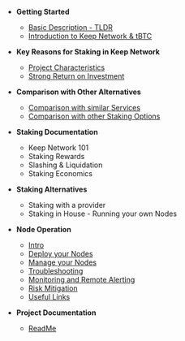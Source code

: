 - **Getting Started**
	- [Basic Description - TLDR](basics/start.md)
	- [Introduction to Keep Network & tBTC](basics/intro.md)

- **Key Reasons for Staking in Keep Network**
	- [Project Characteristics](Reasons/reasons.md)
	- [Strong Return on Investment](Reasons/roi.md)

- **Comparison with Other Alternatives**
	- [Comparison with similar Services](comparison/comparesimilir.md)
	- [Comparison with other Staking Options](comparison/comparesimilir.md)

- **Staking Documentation**
	- Keep Network 101
	- Staking Rewards
	- Slashing & Liquidation
	- Staking Economics

- **Staking Alternatives**
	- Staking with a provider
	- Staking in House - Running your own Nodes

- **Node Operation**
  - [Intro](Node-Operation/intro-operation.md)
  - [Deploy your Nodes](Node-Operation/deploy.md)
  - [Manage your Nodes](Node-Operation/manage.md)
  - [Troubleshooting](Node-Operation/troubleshooting.md)
  - [Monitoring and Remote Alerting](Node-Operation/monitoring.md)
  - [Risk Mitigation](Node-Operation/risks.md)
  - [Useful Links](Node-Operation/links.md)

- **Project Documentation**
  - [ReadMe](https://github.com/hibbitts-design/docsify-open-publishing-starter-kit/blob/master/README.md)
